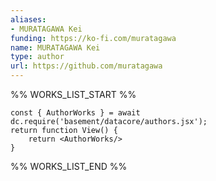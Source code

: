 ```yaml
---
aliases:
- MURATAGAWA Kei
funding: https://ko-fi.com/muratagawa
name: MURATAGAWA Kei
type: author
url: https://github.com/muratagawa
---
```



%% WORKS_LIST_START %%

```datacorejsx
const { AuthorWorks } = await dc.require('basement/datacore/authors.jsx');
return function View() {
    return <AuthorWorks/>
}
```
%% WORKS_LIST_END %%